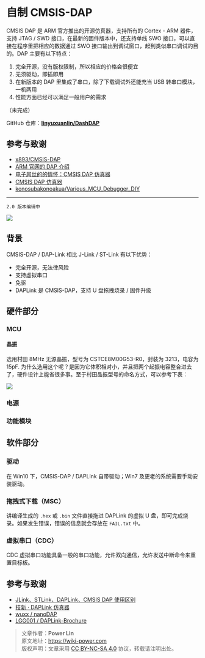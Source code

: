 # 自制 CMSIS-DAP

CMSIS DAP 是 ARM 官方推出的开源仿真器，支持所有的 Cortex - ARM 器件，支持 JTAG / SWD 接口，在最新的固件版本中，还支持单线 SWO 接口，可以直接在程序里把相应的数据通过 SWO 接口输出到调试窗口，起到类似串口调试的目的。DAP 主要有以下特点：

1. 完全开源，没有版权限制，所以相应的价格会很便宜
2. 无须驱动，即插即用
3. 在新版本的 DAP 里集成了串口，除了下载调试外还能充当 USB 转串口模块，一机两用
4. 性能方面已经可以满足一般用户的需求

（未完成）

GitHub 仓库：[**linyuxuanlin/DashDAP**](https://github.com/linyuxuanlin/DashDAP)

## 参考与致谢

- [x893/CMSIS-DAP](https://github.com/x893/CMSIS-DAP)
- [ARM 官网的 DAP 介绍](http://www.keil.com/pack/doc/cmsis/DAP/html/index.html)
- [电子屌丝的的情怀：CMSIS DAP 仿真器](http://www.stmcu.org.cn/module/forum/thread-610968-1-2.html)
- [CMSIS DAP 仿真器](https://item.taobao.com/item.htm?spm=a1z10.1-c.w5003-21405148310.36.78726a3dta5ieC&id=550828063764&scene=taobao_shop)
- [konosubakonoakua/Various_MCU_Debugger_DIY](https://github.com/konosubakonoakua/Various_MCU_Debugger_DIY)

---

`2.0 版本编辑中`

![](https://wiki-media-1253965369.cos.ap-guangzhou.myqcloud.com/img/20200613154907.jpg)

## 背景

CMSIS-DAP / DAP-Link 相比 J-Link / ST-Link 有以下优势：

- 完全开源，无法律风险
- 支持虚拟串口
- 免驱
- DAPLink 是 CMSIS-DAP，支持 U 盘拖拽烧录 / 固件升级

## 硬件部分

### MCU

#### 晶振

选用村田 8MHz 无源晶振，型号为 CSTCE8M00G53-R0，封装为 3213，电容为 15pF. 为什么选用这个呢？是因为它体积相对小，并且把两个起振电容整合进去了，硬件设计上能省很多事。至于村田晶振型号的命名方式，可以参考下表：

![](https://wiki-media-1253965369.cos.ap-guangzhou.myqcloud.com/img/20200612143451.jpg)

### 电源

### 功能模块

## 软件部分

### 驱动

在 Win10 下，CMSIS-DAP / DAPLink 自带驱动；Win7 及更老的系统需要手动安装驱动。

### 拖拽式下载（MSC）

讲编译生成的 `.hex` 或 `.bin` 文件直接拖进 DAPLink 的虚拟 U 盘，即可完成烧录。如果发生错误，错误的信息就会存放在 `FAIL.txt` 中。

### 虚拟串口（CDC）

CDC 虚拟串口功能具备一般的串口功能，允许双向通信，允许发送中断命令来重置目标板。

## 参考与致谢

- [JLink、STLink、DAPLink、CMSIS DAP 使用区别](https://blog.csdn.net/zhouml_msn/article/details/105298776)
- [技新 · DAPLink 仿真器](https://www.jixin.pro/bbs/topic/4187)
- [wuxx / nanoDAP](https://github.com/wuxx/nanoDAP)
- [LGG001 / DAPLink-Brochure](https://github.com/LGG001/DAPLink-Brochure)

> 文章作者：**Power Lin**  
> 原文地址：<https://wiki-power.com>  
> 版权声明：文章采用 [CC BY-NC-SA 4.0](https://creativecommons.org/licenses/by/4.0/deed.zh) 协议，转载请注明出处。
